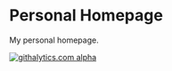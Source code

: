 Personal Homepage
=================

My personal homepage.

[![githalytics.com alpha](https://cruel-carlota.pagodabox.com/7cca14f7da34a5e669d8b57e86ab9cb6 "githalytics.com")](http://githalytics.com/hbrouwer/hbrouwer.github.com)

